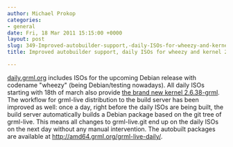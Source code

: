 ```yaml
---
author: Michael Prokop
categories:
- general
date: Fri, 18 Mar 2011 15:15:00 +0000
layout: post
slug: 349-Improved-autobuilder-support,-daily-ISOs-for-wheezy-and-kernel-2.6.38
title: Improved autobuilder support, daily ISOs for wheezy and kernel 2.6.38

---
```

[daily.grml.org](http://daily.grml.org/) includes ISOs for the upcoming Debian release with codename "wheezy" (being Debian/testing nowadays). All daily ISOs starting with 18th of march also provide [the brand new kernel 2\.6\.38\-grml](http://blog.grml.org/archives/358-Kernel-2.6.38-grml-available.html).
The workflow for grml\-live distribution to the build server has been improved as well: once a day, right before the daily ISOs are being built, the build server automatically builds a Debian package based on the git tree of grml\-live. This means all changes to grml\-live.git end up on the daily ISOs on the next day without any manual intervention. The autobuilt packages are available at [http://amd64\.grml.org/grml\-live\-daily/](http://amd64.grml.org/grml-live-daily/).
